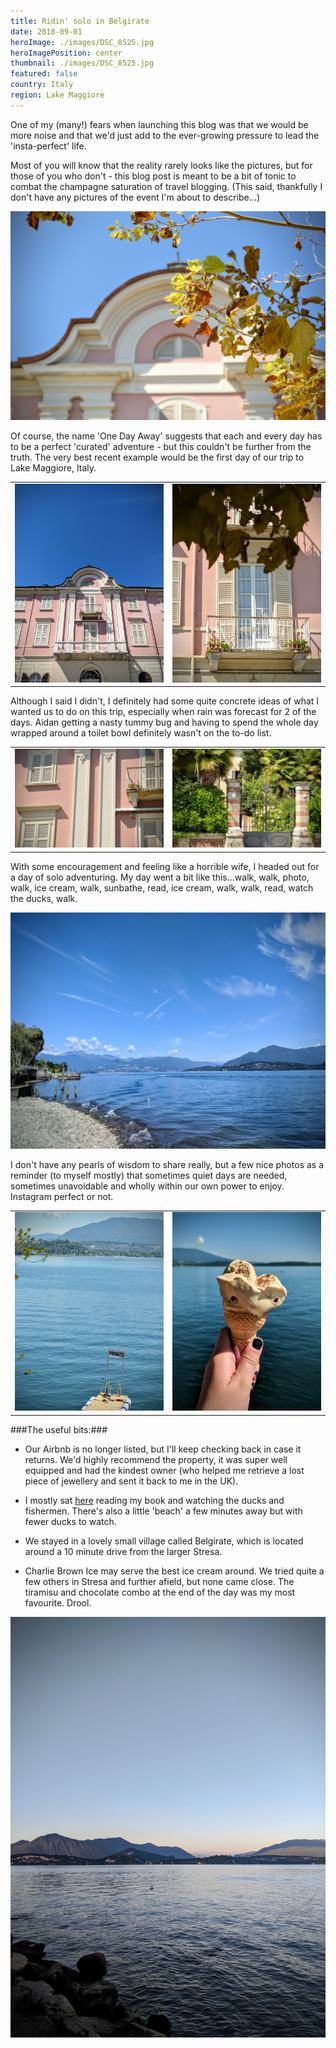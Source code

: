 ```yaml
---
title: Ridin' solo in Belgirate
date: 2018-09-01
heroImage: ./images/DSC_8525.jpg
heroImagePosition: center
thumbnail: ./images/DSC_8525.jpg
featured: false
country: Italy
region: Lake Maggiore
---
```


One of my (many!) fears when launching this blog was that we would be more noise and that we'd just add to the ever-growing pressure to lead the 'insta-perfect' life.

Most of you will know that the reality rarely looks like the pictures, but for those of you who don't - this blog post is meant to be a bit of tonic to combat the champagne saturation of travel blogging. (This said, thankfully I don't have any pictures of the event I'm about to describe...)

![Belgirate](./images/DSC_8514.jpg)

Of course, the name 'One Day Away' suggests that each and every day has to be a perfect 'curated' adventure - but this couldn't be further from the truth. The very best recent example would be the first day of our trip to Lake Maggiore, Italy.

|                                                |                                     |
| ---------------------------------------------- | ----------------------------------- |
| ![Belgirate](./images/IMG_20180904_124500.jpg) | ![Belgirate](./images/DSC_8516.jpg) |

Although I said I didn't, I definitely had some quite concrete ideas of what I wanted us to do on this trip, especially when rain was forecast for 2 of the days. Aidan getting a nasty tummy bug and having to spend the whole day wrapped around a toilet bowl definitely wasn't on the to-do list.

|                                     |                                     |
| ----------------------------------- | ----------------------------------- |
| ![Belgirate](./images/DSC_8515.jpg) | ![Belgirate](./images/DSC_8517.jpg) |

With some encouragement and feeling like a horrible wife, I headed out for a day of solo adventuring. My day went a bit like this...walk, walk, photo, walk, ice cream, walk, sunbathe, read, ice cream, walk, walk, read, watch the ducks, walk.

![Belgirate](./images/IMG_20180904_130707.jpg)

I don't have any pearls of wisdom to share really, but a few nice photos as a reminder (to myself mostly) that sometimes quiet days are needed, sometimes unavoidable and wholly within our own power to enjoy. Instagram perfect or not.

|                                     |                                                |
| ----------------------------------- | ---------------------------------------------- |
| ![Belgirate](./images/DSC_8523.jpg) | ![Belgirate](./images/IMG_20180904_175119.jpg) |

###The useful bits:###

- Our Airbnb is no longer listed, but I'll keep checking back in case it returns. We'd highly recommend the property, it was super well equipped and had the kindest owner (who helped me retrieve a lost piece of jewellery and sent it back to me in the UK).

- I mostly sat [here](https://www.google.co.uk/maps/place/45°50'23.1%22N+8°34'25.2%22E/@45.839747,8.5731298,156m/data=!3m2!1e3!4b1!4m14!1m7!3m6!1s0x47867691d2da2917:0x7f5d44d573eebf72!2s28832+Belgirate+Province+of+Verbano-Cusio-Ossola,+Italy!3b1!8m2!3d45.8384304!4d8.5703743!3m5!1s0x0:0x0!7e2!8m2!3d45.839747!4d8.5736775)
  reading my book and watching the ducks and fishermen. There's also a little 'beach' a few minutes away but with fewer ducks to watch.

- We stayed in a lovely small village called Belgirate, which is located around a 10 minute drive from the larger Stresa.

- Charlie Brown Ice may serve the best ice cream around. We tried quite a few others in Stresa and further afield, but none came close. The tiramisu and chocolate combo at the end of the day was my most favourite. Drool.

![Belgirate](./images/IMG_20180904_191207.jpg)
